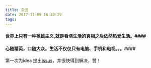 ```yaml
---
title: 杂言
date: 2017-11-09 16:40:29
tags:
---
```


#### 世界上只有一种英雄主义,就是看清生活的真相之后依然热爱生活。####

#### 心随精英，口随大众。生活不仅仅只有电脑、手机和电视。。。####

第一次为idea 提出[issus](https://youtrack.jetbrains.com/issue/IDEA-246570)，并很快得到解决，赞！

